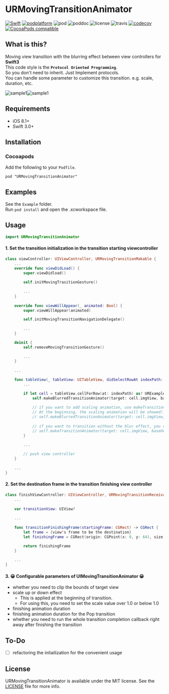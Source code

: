 # URMovingTransitionAnimator

 [![Swift](https://img.shields.io/badge/Swift-3.0%2B-orange.svg)](https://swift.org) [![podplatform](https://cocoapod-badges.herokuapp.com/p/URMovingTransitionAnimator/badge.png)](https://cocoapod-badges.herokuapp.com/p/URMovingTransitionAnimator/badge.png) ![pod](https://cocoapod-badges.herokuapp.com/v/URMovingTransitionAnimator/badge.png) ![poddoc](https://img.shields.io/cocoapods/metrics/doc-percent/URMovingTransitionAnimator.svg) ![license](https://cocoapod-badges.herokuapp.com/l/URMovingTransitionAnimator/badge.png) ![travis](https://travis-ci.org/jegumhon/URMovingTransitionAnimator.svg?branch=master) [![codecov](https://codecov.io/gh/jegumhon/URMovingTransitionAnimator/branch/master/graph/badge.svg)](https://codecov.io/gh/jegumhon/URMovingTransitionAnimator) [![CocoaPods compatible](https://img.shields.io/badge/CocoaPods-compatible-4BC51D.svg?style=flat)](https://github.com/CocoaPods/CocoaPods)

## What is this?
Moving view transition with the blurring effect between view controllers for **Swift3**  
This code style is the **`Protocol Oriented Programming`**.  
So you don't need to inherit. Just Implement protocols.  
You can handle some parameter to customize this transition. e.g. scale, duration, etc.

![sample1](https://github.com/jegumhon/URMovingTransitionAnimator/blob/master/Resources/URMovingTransitionAnimator1.gif)![sample1](https://github.com/jegumhon/URMovingTransitionAnimator/blob/master/Resources/URMovingTransitionAnimator2_gesture.gif)

## Requirements

* iOS 8.1+
* Swift 3.0+

## Installation

### Cocoapods

Add the following to your `Podfile`.

    pod "URMovingTransitionAnimator"

## Examples

See the `Example` folder.  
Run `pod install` and open the .xcworkspace file.

## Usage

```swift
import URMovingTransitionAnimator
```

#### 1. Set the transition initialization in the transition starting viewcontroller

```swift
class viewController: UIViewController, URMovingTransitionMakable {
    ...
    override func viewDidLoad() {
        super.viewDidload()
        
        self.initMovingTrasitionGesture()
        
        ...
    }
    
    override func viewWillAppear(_ animated: Bool) {
        super.viewWillAppear(animated)

        self.initMovingTransitionNavigationDelegate()
        
        ...
    }

    deinit {
        self.removeMovingTransitionGesture()
        
        ...
    }
    
    ...

    func tableView(_ tableView: UITableView, didSelectRowAt indexPath: IndexPath) {
        ...

        if let cell = tableView.cellForRow(at: indexPath) as? URExampleTableViewCell {
            self.makeBlurredTransitionAnimator(target: cell.imgView, baseOn: tableView.superview!, duration: 0.8)
            
            // if you want to add scaling animation, use makeTransitionAnimator function like below
            // At the beginning, the scaling animation will be showed!!
            // self.makeBlurredTransitionAnimator(target: cell.imgView, baseOn: tableView.superview!, duration: 0.8, needScaleEffect: true, scale: 1.05)
            
            // if you want to transition without the blur effect, you can use this make function!!
            // self.makeTransitionAnimator(target: cell.imgView, baseOn: tableView.superview!, duration: 0.8, needScaleEffect: true, scale: 1.05)
        }
        
        ...

        // push view controller
    }
    
    ...
}
```

#### 2. Set the destination frame in the transition finishing view controller

```swift
class finishViewController: UIViewController, URMovingTransitionReceivable {
    ...
    
    var transitionView: UIView?
    
    ...
    
    func transitionFinishingFrame(startingFrame: CGRect) -> CGRect {
        let frame = {view's frame to be the destination}
        let finishingFrame = CGRect(origin: CGPoint(x: 0, y: 64), size: frame.size)

        return finishingFrame
    }
    
    ...
}
```

#### 3. 😀 Configurable parameters of UIMovingTransitionAnimator 😀
* whether you need to clip the bounds of target view
* scale up or down effect  
  * This is applied at the beginning of transition. 
  * For using this, you need to set the scale value over 1.0 or below 1.0
* finishing animation duration
* finishing animation duration for the Pop transition
* whether you need to run the whole transition completion callback right away after finishing the transition

## To-Do

- [ ] refactoring the initailization for the convenient usage

## License

URMovingTransitionAnimator is available under the MIT license. See the [LICENSE](LICENSE) file for more info.
